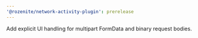 ```yaml
---
'@rozenite/network-activity-plugin': prerelease
---
```


Add explicit UI handling for multipart FormData and binary request bodies.

